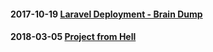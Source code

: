 #### 2017-10-19 [Laravel Deployment - Brain Dump](https://github.com/joshuamabina/blog/issues/1)
#### 2018-03-05 [Project from Hell](https://github.com/joshuamabina/blog/issues/2)

